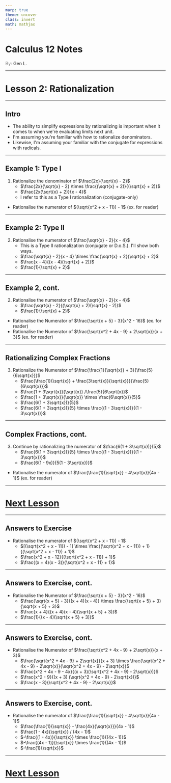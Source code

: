 ```yaml
---
marp: true
theme: uncover
class: invert
math: mathjax
---
```


# <!--fit--> Calculus 12 Notes
<span style="color:grey">By:</span> Gen L.

<!--_footer: In partnership with Hyperion University, 2025-->

---

# Lesson 2: Rationalization

---

<!--paginate: true-->

## Intro

* The ability to simplify expressions by rationalizing is important when it comes to when we're evaluating limits next unit.
* I'm assuming you're familiar with how to rationalize denominators.
* Likewise, I'm assuming your familiar with the conjugate for expressions with radicals.

---

## Example 1: Type I

1. Rationalize the denominator of $\frac{2x}{\sqrt{x} - 2}$
    * $\frac{2x}{\sqrt{x} - 2} \times \frac{(\sqrt{x} + 2)}{(\sqrt{x} + 2)}$
    * $\frac{2x(\sqrt{x} + 2)}{x - 4}$
    * I refer to this as a Type I rationalization (conjugate-only)
* Rationalise the numerator of $(\sqrt{x^2 + x - 11}) - 1$ (ex. for reader)

---

## Example 2: Type II

2. Rationalise the numerator of $\frac{\sqrt{x} - 2}{x - 4}$
    * This is a Type II rationalization (conjugate or D.o.S.). I'll show both ways.
    * $\frac{\sqrt{x} - 2}{x - 4} \times \frac{\sqrt{x} + 2}{\sqrt{x} + 2}$
    * $\frac{x - 4}{(x - 4)(\sqrt{x} + 2)}$
    * $\frac{1}{\sqrt{x} + 2}$

---

## Example 2, cont.

2. Rationalise the numerator of $\frac{\sqrt{x} - 2}{x - 4}$
    * $\frac{\sqrt{x} - 2}{(\sqrt{x} + 2)(\sqrt{x} - 2)}$
    * $\frac{1}{\sqrt{x} + 2}$

* Rationalise the Numerator of $\frac{\sqrt{x + 5} - 3}{x^2 - 16}$ (ex. for reader)
* Rationalise the Numerator of $\frac{\sqrt{x^2 + 4x - 9} + 2\sqrt{x}}{x + 3}$ (ex. for reader)

---

## Rationalizing Complex Fractions

3. Rationalize the Numerator of $\frac{\frac{1}{\sqrt{x}} + 3}{\frac{5}{6\sqrt{x}}}$
    * $\frac{\frac{1}{\sqrt{x}} + \frac{3\sqrt{x}}{\sqrt{x}}}{\frac{5}{6\sqrt{x}}}$
    * $\frac{1 + 3\sqrt{x}}{\sqrt{x}} /\frac{5}{6\sqrt{x}}$
    * $\frac{1 + 3\sqrt{x}}{\sqrt{x}} \times \frac{6\sqrt{x}}{5}$
    * $\frac{6(1 + 3\sqrt{x})}{5}$
    * $\frac{6(1 + 3\sqrt{x})}{5} \times \frac{(1 - 3\sqrt{x})}{(1 - 3\sqrt{x})}$

---

## Complex Fractions, cont.

3. Continue by rationalizing the numerator of $\frac{6(1 + 3\sqrt{x})}{5}$
    * $\frac{6(1 + 3\sqrt{x})}{5} \times \frac{(1 - 3\sqrt{x})}{(1 - 3\sqrt{x})}$
    * $\frac{6(1 - 9x)}{5(1 - 3\sqrt{x})}$

* Rationalise the numerator of $\frac{\frac{1}{\sqrt{x}} - 4\sqrt{x}}{4x - 1}$ (ex. for reader)

---

# [Next Lesson](Lesson%203)

<!--_footer: Next page for exercise answers! -->

---

## Answers to Exercise

* Rationalise the numerator of $(\sqrt{x^2 + x - 11}) - 1$
    * $[(\sqrt{x^2 + x - 11}) - 1] \times \frac{(\sqrt{x^2 + x - 11}) + 1}{(\sqrt{x^2 + x - 11}) + 1}$
    * $\frac{x^2 + x - 12}{(\sqrt{x^2 + x - 11}) + 1}$
    * $\frac{(x + 4)(x - 3)}{\sqrt{x^2 + x - 11} + 1}$

---

## Answers to Exercise, cont.

* Rationalise the Numerator of $\frac{\sqrt{x + 5} - 3}{x^2 - 16}$ 
    * $\frac{\sqrt{x + 5} - 3}{(x + 4)(x - 4)} \times \frac{\sqrt{x + 5} + 3}{\sqrt{x + 5} + 3}$ 
    * $\frac{x + 4}{(x + 4)(x - 4)(\sqrt{x + 5} + 3)}$ 
    * $\frac{1}{(x - 4)(\sqrt{x + 5} + 3)}$ 

---

## Answers to Exercise, cont.

* Rationalise the Numerator of $\frac{\sqrt{x^2 + 4x - 9} + 2\sqrt{x}}{x + 3}$
    * $\frac{\sqrt{x^2 + 4x - 9} + 2\sqrt{x}}{x + 3} \times \frac{\sqrt{x^2 + 4x - 9} - 2\sqrt{x}}{\sqrt{x^2 + 4x - 9} - 2\sqrt{x}}$
    * $\frac{x^2 + 4x - 9 - 4x}{(x + 3)(\sqrt{x^2 + 4x - 9} - 2\sqrt{x})}$
    * $\frac{x^2 - 9}{(x + 3) (\sqrt{x^2 + 4x - 9} - 2\sqrt{x})}$
    * $\frac{x - 3}{\sqrt{x^2 + 4x - 9} - 2\sqrt{x}}$

---

## Answers to Exercise, cont.

* Rationalise the numerator of $\frac{\frac{1}{\sqrt{x}} - 4\sqrt{x}}{4x - 1}$ 
    * $\frac{\frac{1}{\sqrt{x}} - \frac{4x}{\sqrt{x}}}{4x - 1}$
    * $\frac{1 - 4x}{\sqrt{x}} / (4x - 1)$
    * $-\frac{(1 - 4x)}{\sqrt{x}} \times \frac{1}{(4x - 1)}$
    * $-\frac{(4x - 1)}{\sqrt{x}} \times \frac{1}{(4x - 1)}$
    * $-\frac{1}{\sqrt{x}}$

---

# [Next Lesson](Lesson%203)